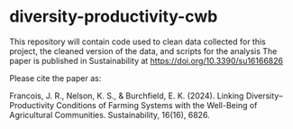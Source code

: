 # diversity-productivity-cwb
This repository will contain code used to clean data collected for this project, the cleaned version of the data, and scripts for the analysis
The paper is published in Sustainability at https://doi.org/10.3390/su16166826

Please cite the paper as:

Francois, J. R., Nelson, K. S., & Burchfield, E. K. (2024). Linking Diversity–Productivity Conditions of Farming Systems with the Well-Being of Agricultural Communities. Sustainability, 16(16), 6826.
